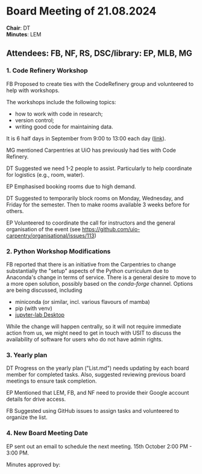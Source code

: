# Board Meeting of 21.08.2024

**Chair**: DT  
**Minutes**: LEM  

## Attendees: FB, NF, RS, DSC/library: EP, MLB, MG

### 1. Code Refinery Workshop

FB Proposed to create ties with the CodeRefinery group and volunteered to help with workshops. 

The workshops include the following topics: 
* how to work with code in research;
* version control;
* writing good code for maintaining data.
  
It is 6 half days in September from 9:00 to 13:00 each day ([link](https://coderefinery.github.io/2024-09-10-workshop/)).

MG mentioned Carpentries at UiO has previously had ties with Code Refinery.

DT Suggested we need 1-2 people to assist. Particularly to help coordinate for logistics (e.g., room, water).

EP Emphasised booking rooms due to high demand.

DT Suggested to temporarily block rooms on Monday, Wednesday, and Friday for the semester. Then to make rooms available 3 weeks before for others.

EP Volunteered to coordinate the call for instructors and the general organisation of the event (see https://github.com/uio-carpentry/organisational/issues/113)

### 2. Python Workshop Modifications

FB reported that there is an initiative from the Carpentries to change substantially the "setup" aspects of the Python curriculum due to Anaconda's change in terms of service. There is a general desire to move to a more open solution, possibly based on the *conda-forge* channel. Options are being discussed, including 
* miniconda (or similar, incl. various flavours of mamba)
* pip (with venv)
* [jupyter-lab Desktop](https://github.com/jupyterlab/jupyterlab-desktop)
  
While the change will happen centrally, so it will not require immediate action from us, we might need to get in touch with USIT to discuss the availability of software for users who do not have admin rights.

### 3. Yearly plan

DT Progress on the yearly plan ("List.md") needs updating by each board member for completed tasks. Also, suggested reviewing previous board meetings to ensure task completion.

EP Mentioned that LEM, FB, and NF need to provide their Google account details for drive access.

FB Suggested using GitHub issues to assign tasks and volunteered to organize the list.

### 4. New Board Meeting Date

EP sent out an email to schedule the next meeting. 15th October 2:00 PM - 3:00 PM.

Minutes approved by:
